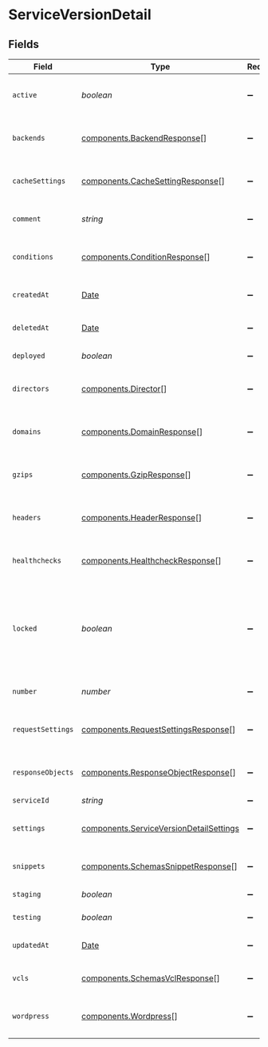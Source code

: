 # ServiceVersionDetail


## Fields

| Field                                                                                                     | Type                                                                                                      | Required                                                                                                  | Description                                                                                               | Example                                                                                                   |
| --------------------------------------------------------------------------------------------------------- | --------------------------------------------------------------------------------------------------------- | --------------------------------------------------------------------------------------------------------- | --------------------------------------------------------------------------------------------------------- | --------------------------------------------------------------------------------------------------------- |
| `active`                                                                                                  | *boolean*                                                                                                 | :heavy_minus_sign:                                                                                        | Whether this is the active version or not.                                                                |                                                                                                           |
| `backends`                                                                                                | [components.BackendResponse](../../../sdk/models/components/backendresponse.md)[]                         | :heavy_minus_sign:                                                                                        | List of backends associated to this service.                                                              |                                                                                                           |
| `cacheSettings`                                                                                           | [components.CacheSettingResponse](../../../sdk/models/components/cachesettingresponse.md)[]               | :heavy_minus_sign:                                                                                        | List of cache settings associated to this service.                                                        |                                                                                                           |
| `comment`                                                                                                 | *string*                                                                                                  | :heavy_minus_sign:                                                                                        | A freeform descriptive note.                                                                              |                                                                                                           |
| `conditions`                                                                                              | [components.ConditionResponse](../../../sdk/models/components/conditionresponse.md)[]                     | :heavy_minus_sign:                                                                                        | List of conditions associated to this service.                                                            |                                                                                                           |
| `createdAt`                                                                                               | [Date](https://developer.mozilla.org/en-US/docs/Web/JavaScript/Reference/Global_Objects/Date)             | :heavy_minus_sign:                                                                                        | Date and time in ISO 8601 format.                                                                         | 2020-04-09T18:14:30Z                                                                                      |
| `deletedAt`                                                                                               | [Date](https://developer.mozilla.org/en-US/docs/Web/JavaScript/Reference/Global_Objects/Date)             | :heavy_minus_sign:                                                                                        | Date and time in ISO 8601 format.                                                                         | 2020-04-09T18:14:30Z                                                                                      |
| `deployed`                                                                                                | *boolean*                                                                                                 | :heavy_minus_sign:                                                                                        | Unused at this time.                                                                                      |                                                                                                           |
| `directors`                                                                                               | [components.Director](../../../sdk/models/components/director.md)[]                                       | :heavy_minus_sign:                                                                                        | List of directors associated to this service.                                                             |                                                                                                           |
| `domains`                                                                                                 | [components.DomainResponse](../../../sdk/models/components/domainresponse.md)[]                           | :heavy_minus_sign:                                                                                        | List of domains associated to this service.                                                               |                                                                                                           |
| `gzips`                                                                                                   | [components.GzipResponse](../../../sdk/models/components/gzipresponse.md)[]                               | :heavy_minus_sign:                                                                                        | List of gzip rules associated to this service.                                                            |                                                                                                           |
| `headers`                                                                                                 | [components.HeaderResponse](../../../sdk/models/components/headerresponse.md)[]                           | :heavy_minus_sign:                                                                                        | List of headers associated to this service.                                                               |                                                                                                           |
| `healthchecks`                                                                                            | [components.HealthcheckResponse](../../../sdk/models/components/healthcheckresponse.md)[]                 | :heavy_minus_sign:                                                                                        | List of healthchecks associated to this service.                                                          |                                                                                                           |
| `locked`                                                                                                  | *boolean*                                                                                                 | :heavy_minus_sign:                                                                                        | Whether this version is locked or not. Objects can not be added or edited on locked versions.             |                                                                                                           |
| `number`                                                                                                  | *number*                                                                                                  | :heavy_minus_sign:                                                                                        | The number of this version.                                                                               | 1                                                                                                         |
| `requestSettings`                                                                                         | [components.RequestSettingsResponse](../../../sdk/models/components/requestsettingsresponse.md)[]         | :heavy_minus_sign:                                                                                        | List of request settings for this service.                                                                |                                                                                                           |
| `responseObjects`                                                                                         | [components.ResponseObjectResponse](../../../sdk/models/components/responseobjectresponse.md)[]           | :heavy_minus_sign:                                                                                        | List of response objects for this service.                                                                |                                                                                                           |
| `serviceId`                                                                                               | *string*                                                                                                  | :heavy_minus_sign:                                                                                        | N/A                                                                                                       | SU1Z0isxPaozGVKXdv0eY                                                                                     |
| `settings`                                                                                                | [components.ServiceVersionDetailSettings](../../../sdk/models/components/serviceversiondetailsettings.md) | :heavy_minus_sign:                                                                                        | List of default settings for this service.                                                                |                                                                                                           |
| `snippets`                                                                                                | [components.SchemasSnippetResponse](../../../sdk/models/components/schemassnippetresponse.md)[]           | :heavy_minus_sign:                                                                                        | List of VCL snippets for this service.                                                                    |                                                                                                           |
| `staging`                                                                                                 | *boolean*                                                                                                 | :heavy_minus_sign:                                                                                        | Unused at this time.                                                                                      |                                                                                                           |
| `testing`                                                                                                 | *boolean*                                                                                                 | :heavy_minus_sign:                                                                                        | Unused at this time.                                                                                      |                                                                                                           |
| `updatedAt`                                                                                               | [Date](https://developer.mozilla.org/en-US/docs/Web/JavaScript/Reference/Global_Objects/Date)             | :heavy_minus_sign:                                                                                        | Date and time in ISO 8601 format.                                                                         | 2020-04-09T18:14:30Z                                                                                      |
| `vcls`                                                                                                    | [components.SchemasVclResponse](../../../sdk/models/components/schemasvclresponse.md)[]                   | :heavy_minus_sign:                                                                                        | List of VCL files for this service.                                                                       |                                                                                                           |
| `wordpress`                                                                                               | [components.Wordpress](../../../sdk/models/components/wordpress.md)[]                                     | :heavy_minus_sign:                                                                                        | A list of Wordpress rules with this service.                                                              |                                                                                                           |